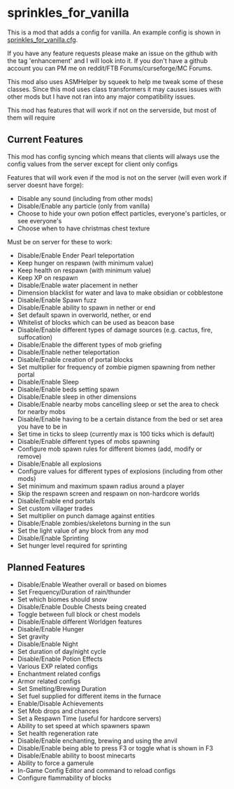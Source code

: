 sprinkles_for_vanilla
=====================

This is a mod that adds a config for vanilla. An example config is shown in [sprinkles_for_vanilla.cfg](https://github.com/VikeStep/sprinkles_for_vanilla/blob/master/sprinkles_for_vanilla.cfg).

If you have any feature requests please make an issue on the github with the tag 'enhancement' and I will look into it. If you don't have a github account you can PM me on reddit/FTB Forums/curseforge/MC Forums.

This mod also uses ASMHelper by squeek to help me tweak some of these classes. Since this mod uses class transformers it may causes issues with other mods but I have not ran into any major compatibility issues.

This mod has features that will work if not on the serverside, but most of them will require

Current Features
---------------------
This mod has config syncing which means that clients will always use the config values from the server except for client only configs

Features that will work even if the mod is not on the server (will even work if server doesnt have forge):

- Disable any sound (including from other mods)
- Disable/Enable any particle (only from vanilla)
- Choose to hide your own potion effect particles, everyone's particles, or see everyone's
- Choose when to have christmas chest texture

Must be on server for these to work:

- Disable/Enable Ender Pearl teleportation
- Keep hunger on respawn (with minimum value)
- Keep health on respawn (with minimum value)
- Keep XP on respawn
- Disable/Enable water placement in nether
- Dimension blacklist for water and lava to make obsidian or cobblestone
- Disable/Enable Spawn fuzz
- Disable/Enable ability to spawn in nether or end
- Set default spawn in overworld, nether, or end
- Whitelist of blocks which can be used as beacon base
- Disable/Enable different types of damage sources (e.g. cactus, fire, suffocation)
- Disable/Enable the different types of mob griefing
- Disable/Enable nether teleportation
- Disable/Enable creation of portal blocks
- Set multiplier for frequency of zombie pigmen spawning from nether portal
- Disable/Enable Sleep
- Disable/Enable beds setting spawn
- Disable/Enable sleep in other dimensions
- Disable/Enable nearby mobs cancelling sleep or set the area to check for nearby mobs
- Disable/Enable having to be a certain distance from the bed or set area you have to be in
- Set time in ticks to sleep (currently max is 100 ticks which is default)
- Disable/Enable different types of mobs spawning
- Configure mob spawn rules for different biomes (add, modify or remove)
- Disable/Enable all explosions
- Configure values for different types of explosions (including from other mods)
- Set minimum and maximum spawn radius around a player
- Skip the respawn screen and respawn on non-hardcore worlds
- Disable/Enable end portals
- Set custom villager trades
- Set multiplier on punch damage against entities
- Disable/Enable zombies/skeletons burning in the sun
- Set the light value of any block from any mod
- Disable/Enable Sprinting
- Set hunger level required for sprinting

Planned Features
---------------------
- Disable/Enable Weather overall or based on biomes
- Set Frequency/Duration of rain/thunder
- Set which biomes should snow
- Disable/Enable Double Chests being created
- Toggle between full block or chest models
- Disable/Enable different Worldgen features
- Disable/Enable Hunger
- Set gravity
- Disable/Enable Night
- Set duration of day/night cycle
- Disable/Enable Potion Effects
- Various EXP related configs
- Enchantment related configs
- Armor related configs
- Set Smelting/Brewing Duration
- Set fuel supplied for different items in the furnace
- Enable/Disable Achievements
- Set Mob drops and chances
- Set a Respawn Time (useful for hardcore servers)
- Ability to set speed at which spawners spawn
- Set health regeneration rate
- Disable/Enable enchanting, brewing and using the anvil
- Disable/Enable being able to press F3 or toggle what is shown in F3
- Disable/Enable ability to boost minecarts
- Ability to force a gamerule
- In-Game Config Editor and command to reload configs
- Configure flammability of blocks